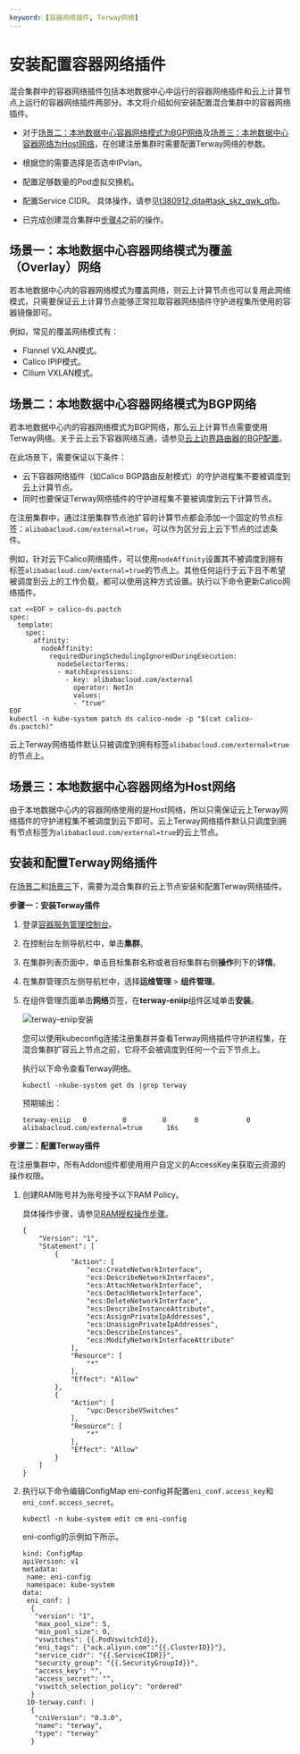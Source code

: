```yaml
---
keyword: [容器网络插件, Terway网络]
---
```


# 安装配置容器网络插件

混合集群中的容器网络插件包括本地数据中心中运行的容器网络插件和云上计算节点上运行的容器网络插件两部分。本文将介绍如何安装配置混合集群中的容器网络插件。

-   对于[场景二：本地数据中心容器网络模式为BGP网络](#section_jo1_b9e_q7v)及[场景三：本地数据中心容器网络为Host网络](#section_dpw_bab_n97)，在创建注册集群时需要配置Terway网络的参数。

-   根据您的需要选择是否选中IPvlan。
-   配置足够数量的Pod虚拟交换机。
-   配置Service CIDR。
具体操作，请参见[t380912.dita\#task\_skz\_qwk\_qfb](/cn.zh-CN/Kubernetes集群用户指南/多云混合云/注册集群管理/创建注册集群并接入本地数据中心集群.md)。

-   已完成创建混合集群中[步骤4](/cn.zh-CN/Kubernetes集群用户指南/多云混合云/注册集群管理/创建混合集群.md)之前的操作。

## 场景一：本地数据中心容器网络模式为覆盖（Overlay）网络

若本地数据中心内的容器网络模式为覆盖网络，则云上计算节点也可以复用此网络模式，只需要保证云上计算节点能够正常拉取容器网络插件守护进程集所使用的容器镜像即可。

例如，常见的覆盖网络模式有：

-   Flannel VXLAN模式。
-   Calico IPIP模式。
-   Cilium VXLAN模式。

## 场景二：本地数据中心容器网络模式为BGP网络

若本地数据中心内的容器网络模式为BGP网络，那么云上计算节点需要使用Terway网络。关于云上云下容器网络互通，请参见[云上边界路由器的BGP配置](云上边界路由器的BGP配置t21437.dita#concept_ljj_4vx_dfb)。

在此场景下，需要保证以下条件：

-   云下容器网络插件（如Calico BGP路由反射模式）的守护进程集不要被调度到云上计算节点。
-   同时也要保证Terway网络插件的守护进程集不要被调度到云下计算节点。

在注册集群中，通过注册集群节点池扩容的计算节点都会添加一个固定的节点标签：`alibabacloud.com/external=true`，可以作为区分云上云下节点的过滤条件。

例如，针对云下Calico网络插件，可以使用`nodeAffinity`设置其不被调度到拥有标签`alibabacloud.com/external=true`的节点上。其他任何运行于云下且不希望被调度到云上的工作负载，都可以使用这种方式设置。执行以下命令更新Calico网络插件。

```
cat <<EOF > calico-ds.pactch
spec:
  template:
    spec:
      affinity:
        nodeAffinity:
          requiredDuringSchedulingIgnoredDuringExecution:
            nodeSelectorTerms:
            - matchExpressions:
              - key: alibabacloud.com/external
                operator: NotIn
                values:
                - "true"
EOF
kubectl -n kube-system patch ds calico-node -p "$(cat calico-ds.pactch)"
```

云上Terway网络插件默认只被调度到拥有标签`alibabacloud.com/external=true`的节点上。

## 场景三：本地数据中心容器网络为Host网络

由于本地数据中心内的容器网络使用的是Host网络，所以只需保证云上Terway网络插件的守护进程集不被调度到云下即可。云上Terway网络插件默认只调度到拥有节点标签为`alibabacloud.com/external=true`的云上节点。

## 安装和配置Terway网络插件

在[场景二](#section_jo1_b9e_q7v)和[场景三](#section_dpw_bab_n97)下，需要为混合集群的云上节点安装和配置Terway网络插件。

**步骤一：安装Terway插件**

1.  登录[容器服务管理控制台](https://cs.console.aliyun.com)。

2.  在控制台左侧导航栏中，单击**集群**。

3.  在集群列表页面中，单击目标集群名称或者目标集群右侧**操作**列下的**详情**。

4.  在集群管理页左侧导航栏中，选择**运维管理** \> **组件管理**。

5.  在组件管理页面单击**网络**页签，在**terway-eniip**组件区域单击**安装**。

    ![terway-eniip安装](https://static-aliyun-doc.oss-accelerate.aliyuncs.com/assets/img/zh-CN/6109875161/p247541.png)

    您可以使用kubeconfig连接注册集群并查看Terway网络插件守护进程集，在混合集群扩容云上节点之前，它将不会被调度到任何一个云下节点上。

    执行以下命令查看Terway网络。

    ```
    kubectl -nkube-system get ds |grep terway
    ```

    预期输出：

    ```
    terway-eniip   0         0         0       0            0           alibabacloud.com/external=true      16s
    ```


**步骤二：配置Terway插件**

在注册集群中，所有Addon组件都使用用户自定义的AccessKey来获取云资源的操作权限。

1.  创建RAM账号并为账号授予以下RAM Policy。

    具体操作步骤，请参见[RAM授权操作步骤](/cn.zh-CN/Kubernetes集群用户指南/授权/自定义RAM授权策略.md)。

    ```
    {
        "Version": "1",
        "Statement": [
            {
                "Action": [
                    "ecs:CreateNetworkInterface",
                    "ecs:DescribeNetworkInterfaces",
                    "ecs:AttachNetworkInterface",
                    "ecs:DetachNetworkInterface",
                    "ecs:DeleteNetworkInterface",
                    "ecs:DescribeInstanceAttribute",
                    "ecs:AssignPrivateIpAddresses",
                    "ecs:UnassignPrivateIpAddresses",
                    "ecs:DescribeInstances",
                    "ecs:ModifyNetworkInterfaceAttribute"
                ],
                "Resource": [
                    "*"
                ],
                "Effect": "Allow"
            },
            {
                "Action": [
                    "vpc:DescribeVSwitches"
                ],
                "Resource": [
                    "*"
                ],
                "Effect": "Allow"
            }
        ]
    }
    ```

2.  执行以下命令编辑ConfigMap eni-config并配置`eni_conf.access_key`和`eni_conf.access_secret`。

    ```
    kubectl -n kube-system edit cm eni-config
    ```

    eni-config的示例如下所示。

    ```
    kind: ConfigMap
    apiVersion: v1
    metadata:  
     name: eni-config  
     namespace: kube-system
    data:  
     eni_conf: |    
      {      
       "version": "1",      
       "max_pool_size": 5,      
       "min_pool_size": 0,      
       "vswitches": {{.PodVswitchId}},      
       "eni_tags": {"ack.aliyun.com":"{{.ClusterID}}"},      
       "service_cidr": "{{.ServiceCIDR}}",      
       "security_group": "{{.SecurityGroupId}}",      
       "access_key": "",      
       "access_secret": "",      
       "vswitch_selection_policy": "ordered"    
      }  
     10-terway.conf: |    
      {      
       "cniVersion": "0.3.0",      
       "name": "terway",      
       "type": "terway"    
      }
    ```


